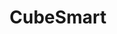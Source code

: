 ---
title: "CubeSmart"
url: /greenville/cubesmart-south-pleasantburg-drive/
shop: storage rental
---